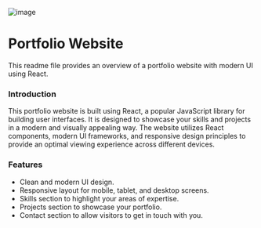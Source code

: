 ![image](https://github.com/novaenforcer-art/portfolio/assets/82377474/12cacada-b817-4ca1-9872-e90b72f0d8ca)

# Portfolio Website 
This readme file provides an overview of a portfolio website with modern UI using React.

### Introduction
This portfolio website is built using React, a popular JavaScript library for building user interfaces. It is designed to showcase your skills and projects in a modern and visually appealing way. The website utilizes React components, modern UI frameworks, and responsive design principles to provide an optimal viewing experience across different devices.

### Features
- Clean and modern UI design.<br/>
- Responsive layout for mobile, tablet, and desktop screens.<br/>
- Skills section to highlight your areas of expertise.<br/>
- Projects section to showcase your portfolio.<br/>
- Contact section to allow visitors to get in touch with you.<br/>
